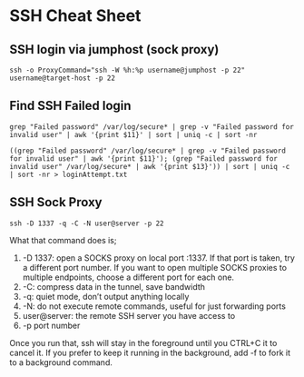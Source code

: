 # SSH Cheat Sheet

## SSH login via jumphost (sock proxy)
```
ssh -o ProxyCommand="ssh -W %h:%p username@jumphost -p 22" username@target-host -p 22
```

## Find SSH Failed login

```
grep "Failed password" /var/log/secure* | grep -v "Failed password for invalid user" | awk '{print $11}' | sort | uniq -c | sort -nr

((grep "Failed password" /var/log/secure* | grep -v "Failed password for invalid user" | awk '{print $11}'); (grep "Failed password for invalid user" /var/log/secure* | awk '{print $13}')) | sort | uniq -c | sort -nr > loginAttempt.txt
```

## SSH Sock Proxy
```
ssh -D 1337 -q -C -N user@server -p 22
```
What that command does is;

1. -D 1337: open a SOCKS proxy on local port :1337. If that port is taken, try a different port number. If you want to open multiple SOCKS proxies to multiple endpoints, choose a different port for each one.
2. -C: compress data in the tunnel, save bandwidth
3. -q: quiet mode, don’t output anything locally
4. -N: do not execute remote commands, useful for just forwarding ports
5. user@server: the remote SSH server you have access to
6. -p port number

Once you run that, ssh will stay in the foreground until you CTRL+C it to cancel it. If you prefer to keep it running in the background, add -f to fork it to a background command.
